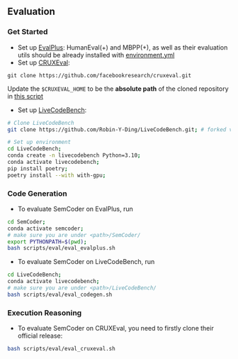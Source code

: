 ## Evaluation

### Get Started

- Set up [EvalPlus](https://github.com/evalplus/evalplus): HumanEval(+) and MBPP(+), as well as their evaluation utils should be already installed with [environment.yml](environment.yml)
- Set up [CRUXEval](https://github.com/facebookresearch/cruxeval):
```
git clone https://github.com/facebookresearch/cruxeval.git
```

Update the `$CRUXEVAL_HOME` to be the **absolute path** of the cloned repository in [this script](scripts/eval/eval_cruxeval.sh)
- Set up [LiveCodeBench](https://livecodebench.github.io/):
```sh
# Clone LiveCodeBench
git clone https://github.com/Robin-Y-Ding/LiveCodeBench.git; # forked version with SemCoder customization

# Set up environment
cd LiveCodeBench;
conda create -n livecodebench Python=3.10;
conda activate livecodebench;
pip install poetry;
poetry install --with with-gpu;
```

### Code Generation

- To evaluate SemCoder on EvalPlus, run
```sh
cd SemCoder;
conda activate semcoder;
# make sure you are under <path>/SemCoder/
export PYTHONPATH=$(pwd);
bash scripts/eval/eval_evalplus.sh
```
- To evaluate SemCoder on LiveCodeBench, run
```sh
cd LiveCodeBench;
conda activate livecodebench;
# make sure you are under <path>/LiveCodeBench/
bash scripts/eval/eval_codegen.sh
```

### Execution Reasoning
- To evaluate SemCoder on CRUXEval, you need to firstly clone their official release:
```sh
bash scripts/eval/eval_cruxeval.sh
```

<!--
### Rubber-duck Debugging and Self-Repair
- To finetune SemCoder for debugging and self-refinement, please refer to [this script](scripts/train/finetune_refine.sh)

- To evaluate SemCoder for iterative self-refinement on EvalPlus, please run 

```sh
bash scripts/eval/eval_finetune_refine.sh
```

- To evaluate SemCoder on [LiveCodeBench](https://livecodebench.github.io/) for code generation, please follow these steps:

```sh
# Clone our adapted LiveCodeBench
git clone https://github.com/Robin-Y-Ding/LiveCodeBench.git;

# Set up environment
cd LiveCodeBench;
conda create -n livecodebench Python=3.10;
conda activate livecodebench;
pip install poetry;
poetry install --with with-gpu;

# Run evaluation
export CUDA_VISIBLE_DEVICES=0;
python -m lcb_runner.runner.main \
  --model semcoder/semcoder_s \
  --scenario codegeneration \
  --evaluate

```
- To evaluate SemCoder on [LiveCodeBench](https://livecodebench.github.io/) for code execution, you can run:

```sh
export CUDA_VISIBLE_DEVICES=0;
cd LiveCodeBench;
python -m lcb_runner.runner.main \
    --model semcoder/semcoder_s \
    --scenario codeexecution \
    --cot_code_execution \
    --n 1 \
    --evaluate
```
-->